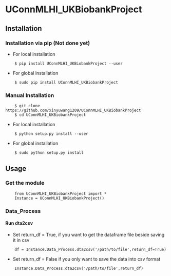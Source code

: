 # UConnMLHI_UKBiobankProject


## Installation
### Installation via pip (Not done yet)
* For local installation
```
    $ pip install UConnMLHI_UKBiobankProject --user
```

* For global installation
```
    $ sudo pip install UConnMLHI_UKBiobankProject
```
### Manual Installation
```
    $ git clone https://github.com/xinyuwang1209/UConnMLHI_UKBiobankProject
    $ cd UConnMLHI_UKBiobankProject
```
* For local installation
```
    $ python setup.py install --user
```

* For global installation
```
    $ sudo python setup.py install
```


## Usage
### Get the module
``` 
    from UConnMLHI_UKBiobankProject import *
    Instance = UConnMLHI_UKBiobankProject()
```

### Data_Process
#### Run dta2csv
* Set return_df = True, if you want to get the dataframe file beside saving it in csv
```    
    df = Instance.Data_Process.dta2csv('/path/to/file',return_df=True)
```

* Set return_df = False if you only want to save the data into csv format
```
    Instance.Data_Process.dta2csv('/path/to/file',return_df)
```
